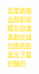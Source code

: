 <HTML>
  <head>

  </head>

  <body>
    
  <a href="https://www.baidu.com" style=" color:#ffdd00" >百度链接</a><br/>
  <a href="https://www.feizhan.cc/" style=" color:#ffdd00">全网影视</a><br/>
  <a href="http://m.imomoe.io/" style=" color:#ffdd00">樱花动漫</a><br/>
<a href="https://www.zxzjs.com/" style=" color:#ffdd00">美剧在线</a><br/>
<a href="http://www.kongbu44.com/" style=" color:#ffdd00">恐怖电影</a><br/>
  <a href="http://music.runker.net/" style=" color:#ffdd00">音乐下载</a><br/>
<a href="https://www.vlogdownloader.com/" style=" color:#ffdd00">91解析</a><br/>


  </body>
  
  </html>
